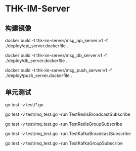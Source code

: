 # THK-IM-Server

## 构建镜像

docker build -t thk-im-server/msg_api_server:v1  -f ./deploy/api_server.dockerfile .

docker build -t thk-im-server/msg_db_server:v1  -f ./deploy/db_server.dockerfile .

docker build -t thk-im-server/msg_push_server:v1  -f ./deploy/push_server.dockerfile .

## 单元测试
go test -v test/*.go

go test -v test/mq_test.go -run TestRedisBroadcastSubscribe

go test -v test/mq_test.go -run TestRedisGroupSubscribe

go test -v test/mq_test.go -run TestKafkaBroadcastSubscribe

go test -v test/mq_test.go -run TestKafkaGroupSubscribe
